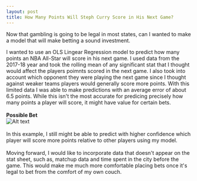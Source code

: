 ```yaml
---
layout: post
title: How Many Points Will Steph Curry Score in His Next Game?
---
```

Now that gambling is going to be legal in most states, can I wanted to make a model that will make betting a sound investment.<br/>

I wanted to use an OLS Lingear Regression model to predict how many points an NBA All-Star will score in his next game.
I used data from the 2017-18 year and took the rolling mean of any significant stat that I thought would affect the players poimnts
scored in the next game. I also took into account which opponent they were playing the next game since I thought against weaker teams
players would generally score more points. With this limited data I was able to make predictions with an average error of about 6.5 points.
While this isn't the most accurate for predicing precisely how many points a player will score, it might have value for certain bets.<br/><br/>
**Possible Bet** <br/>
![Alt text](/kevinlin994.github.io/images/examplebet.png "Possible Bet")
<br/><br/>
In this example, I still might be able to predict with higher confidence which player will score more points relative to other players using my model.
<br/>
<br/>
Moving forward, I would like to incorporate data that doesn't appear on the stat sheet, such as, matchup data and time spent in the city before the game.
This would make me much more comfortable placing bets once it's legal to bet from the comfort of my own couch.
